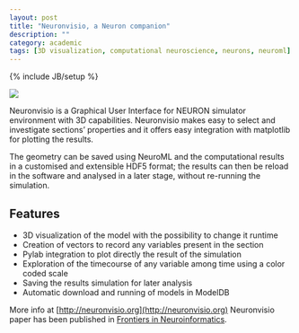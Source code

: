 ```yaml
---
layout: post
title: "Neuronvisio, a Neuron companion"
description: ""
category: academic
tags: [3D visualization, computational neuroscience, neurons, neuroml]
---
```

{% include JB/setup %}

<img src="{{BASE_PATH}}/assets/gfx/pyramidal_3D_change_voltage.png" />

Neuronvisio is a Graphical User Interface for NEURON simulator environment with 
3D capabilities. Neuronvisio makes easy to select and investigate sections’ 
properties and it offers easy integration with matplotlib for plotting the 
results.

The geometry can be saved using NeuroML and the computational results in a 
customised and extensible HDF5 format; the results can then be reload in the 
software and analysed in a later stage, without re-running the simulation.

## Features

- 3D visualization of the model with the possibility to change it runtime
- Creation of vectors to record any variables present in the section
- Pylab integration to plot directly the result of the simulation
- Exploration of the timecourse of any variable among time using a color coded scale
- Saving the results simulation for later analysis
- Automatic download and running of models in ModelDB

More info at [http://neuronvisio.org](http://neuronvisio.org)
Neuronvisio paper has been published in [Frontiers in Neuroinformatics](http://www.frontiersin.org/neuroinformatics/10.3389/fninf.2012.00020/abstract).

